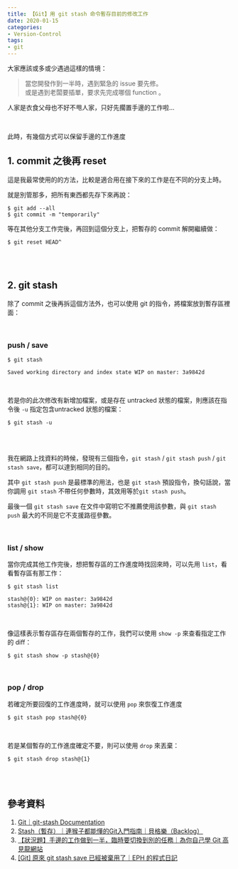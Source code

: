 ```yaml
---
title: 【Git】用 git stash 命令暫存目前的修改工作
date: 2020-01-15
categories:
- Version-Control
tags:
- git
--- 
```


大家應該或多或少遇過這樣的情境：
> 當您開發作到一半時，遇到緊急的 issue 要先修。  
> 或是遇到老闆要插單，要求先完成哪個 function 。  
 
人家是衣食父母也不好不甩人家，只好先擱置手邊的工作啦...
<!--more-->

<br>

此時，有幾個方式可以保留手邊的工作進度

## 1. commit 之後再 reset
這是我最常使用的的方法，比較是適合用在接下來的工作是在不同的分支上時。

就是別管那多，把所有東西都先存下來再說：
```shell
$ git add --all
$ git commit -m "temporarily"
```

等在其他分支工作完後，再回到這個分支上，把暫存的 commit 解開繼續做：

```shell
$ git reset HEAD^
```

<br><br>
## 2. git stash
除了 commit 之後再拆這個方法外，也可以使用 git 的指令，將檔案放到<span class='highlighting'>暫存區</span>裡面：

<br>

### push / save

```shell
$ git stash

Saved working directory and index state WIP on master: 3a9842d
```
 
<br>

若是你的此次修改有新增加檔案，或是存在 <span class='highlighting'>untracked</span> 狀態的檔案，則應該在指令後 `-u` 指定包含untracked 狀態的檔案：

```shell
$ git stash -u 
```

<br><br>

我在網路上找資料的時候，發現有三個指令，`git stash` / `git stash push` / `git stash save`，都可以達到相同的目的。


其中 `git stash push` 是最標準的用法，也是 `git stash` 預設指令，換句話說，當你調用 `git stash` 不帶任何參數時，其效用等於`git stash push`。

最後一個 `git stash save` 在文件中寫明它不推薦使用該參數，與 `git stash push` 最大的不同是它不支援路徑參數。

<br>

### list / show
當你完成其他工作完後，想把暫存區的工作進度時找回來時，可以先用 `list`，看看暫存區有那工作：

```shell
$ git stash list

stash@{0}: WIP on master: 3a9842d 
stash@{1}: WIP on master: 3a9842d  
```
<br> 

像這樣表示暫存區存在兩個暫存的工作，我們可以使用 `show -p` 來查看指定工作的 diff：
```shell
$ git stash show -p stash@{0}
```

<br>

### pop / drop
若確定所要回復的工作進度時，就可以使用 `pop` 來恢復工作進度
```shell
$ git stash pop stash@{0}
```
<br>

若是某個暫存的工作進度確定不要，則可以使用 `drop` 來丟棄：
```shell
$ git stash drop stash@{1}
```

 
<br><br> 

## 參考資料 
1. [Git｜git-stash Documentation](https://git-scm.com/docs/git-stash)
2. [Stash（暫存）｜連猴子都能懂的Git入門指南｜貝格樂（Backlog）](https://backlog.com/git-tutorial/tw/reference/stash.html)
3. [【狀況題】手邊的工作做到一半，臨時要切換到別的任務｜為你自己學 Git 高見龍網站](https://gitbook.tw/chapters/faq/stash.html) 
4. [[Git] 原來 git stash save 已經被棄用了｜EPH 的程式日記
 ](https://ephrain.net/git-%E5%8E%9F%E4%BE%86-git-stash-save-%E5%B7%B2%E7%B6%93%E8%A2%AB%E6%A3%84%E7%94%A8%E4%BA%86/)